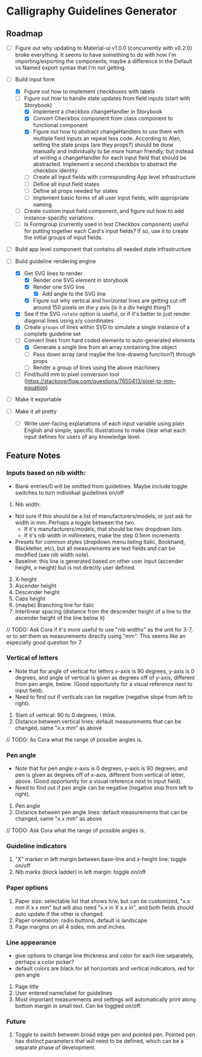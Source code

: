 # Calligraphy Guidelines Generator

## Roadmap

- [ ] Figure out why updating to Material-ui v1.0.0 (concurrently with v0.2.0) broke everything. It seems to have something to do with how I'm importing/exporting the components, maybe a difference in the Default vs Named export syntax that I'm not getting.

- [ ] Build input form
  - [x] Figure out how to implement checkboxes with labels
  - [ ] Figure out how to handle state updates from field inputs (start with Storybook)
    - [x] Implement a checkbox changeHandler in Storybook
    - [x] Convert Checkbox component from class component to functional component
    - [x] Figure out how to abstract changeHandlers to use them with multiple field inputs an repeat less code. According to Alan, setting the state props (are they props?) should be done manually and individually to be more human friendly, but instead of writing a changeHandler for each input field that should be abstracted. Implement a second checkbox to abstract the checkbox identity
    - [ ] Create all input fields with corresponding App level infrastructure
    - [ ] Define all input field states
    - [ ] Define all props needed for states
    - [ ] Implement basic forms of all user input fields, with appropriate naming.
  - [ ] Create custom input field component, and figure out how to add instance-specific variations
  - [ ] Is Formgroup (currently used in test Checkbox component) useful for putting together each Card's input fields? If so, use it to create the initial groups of input fields.
- [ ] Build app level component that contains all needed state infrastructure

- [ ] Build guideline rendering engine
    - [x] Get SVG lines to render
      - [x] Render one SVG element in storybook
      - [x] Render one SVG line
        - [x] Add angle to the SVG line
      - [x] Figure out why vertical and horizontal lines are getting cut off around 150 pixels on the y axis (is it a div height thing?)
    - [x] See if the SVG `rotate` option is useful, or if it's better to just render diagonal lines using x/y coordinates
    - [x] Create `groups` of lines within SVG to simulate a single instance of a complete guideline set
    - [ ] Convert lines from hard coded elements to auto-generated elements
      - [x] Generate a single line from an array containing line object
      - [ ] Pass down array (and maybe the line-drawing function?) through props
      - [ ] Render a group of lines using the above machinery

  - [ ] Find/build mm to pixel conversion tool (https://stackoverflow.com/questions/7650413/pixel-to-mm-equation)

- [ ] Make it exportable
- [ ] Make it all pretty
  - [ ] Write user-facing explanations of each input variable using plain English and simple, specific illustrations to make clear what each input defines for users of any knowledge level.


## Feature Notes

### Inputs based on nib width:
* Blank entries/0 will be omitted from guidelines. Maybe include toggle switches to turn individual guidelines on/off
1. Nib width:
  * Not sure if this should be a list of manufacturers/models, or just ask for width in mm. Perhaps a toggle between the two.
    * If it's manufacturers/models, that should be two dropdown lists
    * If it's nib width in millimeters, make the step 0.1mm increments
  * Presets for common styles (dropdown menu listing Italic, Bookhand, Blackletter, etc), but all measurements are text fields and can be modified (see nib width note).
  * Baseline: this line is generated based on other user input (ascender height, x-height) but is not directly user defined.
2. X-height
3. Ascender height
4. Descender height
5. Caps height
6. (maybe) Branching line for italic
7. Interlinear spacing (distance from the descender height of a line to the ascender height of the line below it)

// TODO: Ask Cora if it's more useful to use "nib widths" as the unit for 3-7, or to set them as measurements directly using "mm". This seems like an especially good question for 7.

### Vertical of letters
* Note that for angle of vertical for letters x-axis is 90 degrees, y-axis is 0 degrees, and angle of vertical is given as degrees off of y-axis, different from pen angle, below. (Good opportunity for a visual reference next to input field).
* Need to find out if verticals can be negative (negative slope from left to right).
1. Slant of vertical: 90 to 0 degrees, I think.
2. Distance between vertical lines: default measurements that can be changed, same "x.x mm" as above

// TODO: As Cora what the range of possible angles is.

### Pen angle
* Note that for pen angle x-axis is 0 degrees, y-axis is 90 degrees, and pen is given as degrees off of x-axis, different from vertical of letter, above. (Good opportunity for a visual reference next to input field).
* Need to find out if pen angle can be negative (negative slop from left to right).
1. Pen angle
2. Distance between pen angle lines: default measurements that can be changed, same "x.x mm" as above

// TODO: Ask Cora what the range of possible angles is.

### Guideline indicators
1. "X" marker in left margin between base-line and x-height line: toggle on/off
2. Nib marks (block ladder) in left margin: toggle on/off

### Paper options
1. Paper size: selectable list that shows h/w, but can be customized, "x.x mm X x.x mm" but will also need "x.x in X x.x in", and both fields should auto update if the other is changed.
2. Paper orientation: radio buttons, default is landscape
3. Page margins on all 4 sides, mm and inches.

### Line appearance
* give options to change line thickness and color for each line separately, perhaps a color picker?
* default colors are black for all horizontals and vertical indicators, red for pen angle
1. Page title
2. User entered name/label for guidelines
3. Most important measurements and settings will automatically print along bottom margin in small text. Can be toggled on/off.

### Future
1. Toggle to switch between broad edge pen and pointed pen. Pointed pen has distinct parameters that will need to be defined, which can be a separate phase of development.

